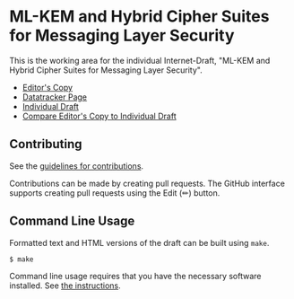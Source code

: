 # ML-KEM and Hybrid Cipher Suites for Messaging Layer Security

This is the working area for the individual Internet-Draft, "ML-KEM and Hybrid Cipher Suites for Messaging Layer Security".

* [Editor's Copy](https://rohanmahy.github.io/mahy-mls-xwing/#go.draft-mahy-mls-pq.html)
* [Datatracker Page](https://datatracker.ietf.org/doc/draft-mahy-mls-pq)
* [Individual Draft](https://datatracker.ietf.org/doc/html/draft-mahy-mls-pq)
* [Compare Editor's Copy to Individual Draft](https://rohanmahy.github.io/mahy-mls-xwing/#go.draft-mahy-mls-pq.diff)


## Contributing

See the
[guidelines for contributions](https://github.com/rohanmahy/mahy-mls-xwing/blob/main/CONTRIBUTING.md).

Contributions can be made by creating pull requests.
The GitHub interface supports creating pull requests using the Edit (✏) button.


## Command Line Usage

Formatted text and HTML versions of the draft can be built using `make`.

```sh
$ make
```

Command line usage requires that you have the necessary software installed.  See
[the instructions](https://github.com/martinthomson/i-d-template/blob/main/doc/SETUP.md).

